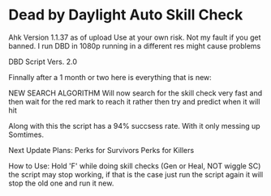 # Dead by Daylight Auto Skill Check

Ahk Version 1.1.37 as of upload
Use at your own risk. Not my fault if you get banned.
I run DBD in 1080p running in a different res might cause problems



DBD Script Vers. 2.0

Finnally after a 1 month or two here is everything that is new:

NEW SEARCH ALGORITHM
Will now search for the skill check very fast and then wait for the 
red mark to reach it rather then try and predict when it will hit

Along with this the script has a 94% succsess rate. With it only messing up 
Somtimes.

Next Update Plans:
Perks for Survivors
Perks for Killers

How to Use:
Hold 'F' while doing skill checks (Gen or Heal, NOT wiggle SC)
the script may stop working, if that is the case just run the
script again it will stop the old one and run it new.

